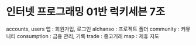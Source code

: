 # 인터넷 프로그래밍 01반 럭키세븐 7조

accounts, users 앱 : 회원가입, 로그인
alchanso : 프로젝트 폴더
community : 커뮤니티
consumption : 금융 관리, 기록
trade : 중고거래
map : 제휴 지도
